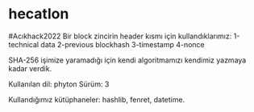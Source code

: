 # hecatlon
#Acıkhack2022
Bir block zincirin header kısmı için kullandıklarımız:
1-technical data
2-previous blockhash
3-timestamp
4-nonce

SHA-256 işimize yaramadığı için kendi algoritmamızı kendimiz yazmaya kadar verdik.

Kullanılan dil: phyton 
Sürüm: 3

Kullandığımız kütüphaneler: hashlib, fenret, datetime.
